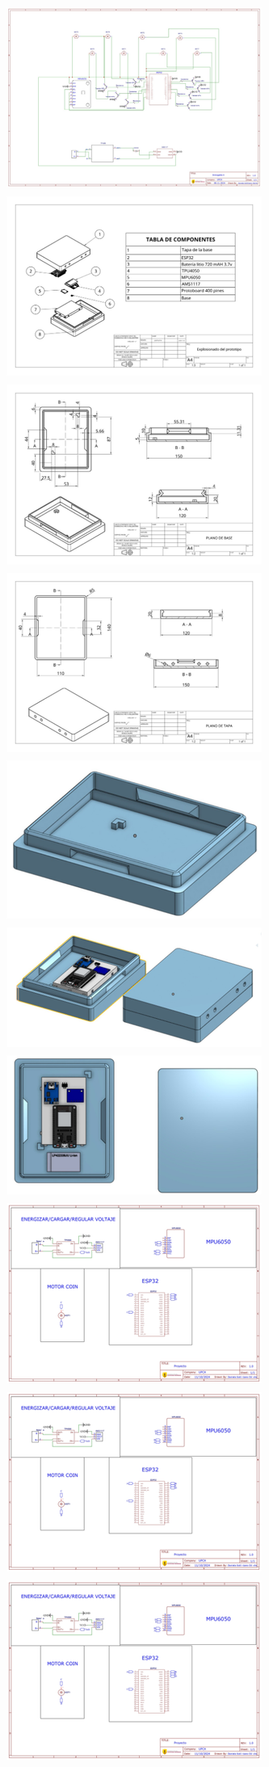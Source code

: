 <p align="center">
  <img src="https://github.com/Arbandu/Fundbio/blob/14f194bcb621e22abe37a3471e288e35c0cdff08/Imagenes/nuevo%20esquema%20.jpg" alt="nuevo esquema">
</p>

<p align="center">
  <img src="https://github.com/Arbandu/Fundbio/blob/8805ae856a5ce55a94a976d0d1e1c13df18bd90d/Imagenes/imagen%20explosionado%20nuevo.jpg" alt="explosionado">
</p>

<p align="center">
  <img src="https://github.com/Arbandu/Fundbio/blob/8fb8993bf3ad9c8d1d71fdb75590182cddcc2632/Imagenes/Plano%20de%20base%20nuevo.jpg" alt="plano base">
</p>

<p align="center">
  <img src="https://github.com/Arbandu/Fundbio/blob/d174d02a1822cf9221961810097efc62db9d5373/Imagenes/plano%20tapa%20nuevo.jpg" alt="plano tapa">
</p>

<p align="center">
  <img src="https://github.com/Arbandu/Fundbio/blob/7440c646d0bed59e74343f44c916518116158720/Imagenes/imagen%20componente%201.jpg" alt="imagen base">
</p>

<p align="center">
  <img src="https://github.com/Arbandu/Fundbio/blob/c6d62e516293362502a98241c0f76478e44ee8cd/Imagenes/imagen%20componente%20ensamble%20.jpg" alt="imagen ensamble 1">
</p>

<p align="center">
  <img src="https://github.com/Arbandu/Fundbio/blob/07efe0a2d3fe2682fc17f8e412017ba3cf3bf051/Imagenes/imagen%20componente%20ensamble%20otra%20vista.jpg" alt="imagen ensamble 2">
</p>

<p align="center">
  <img src="https://github.com/Arbandu/Fundbio/blob/a2469a702f5e9cf299672e99260795e1ecd08fb4/Imagenes/esquema_page-0001.jpg" alt="esquema electronico">
</p>

<p align="center">
  <img src="https://github.com/Arbandu/Fundbio/blob/a2469a702f5e9cf299672e99260795e1ecd08fb4/Imagenes/esquema_page-0001.jpg" alt="esquema electronico">
</p>

<p align="center">
  <img src="https://github.com/Arbandu/Fundbio/blob/a2469a702f5e9cf299672e99260795e1ecd08fb4/Imagenes/esquema_page-0001.jpg" alt="esquema electronico">
</p>


